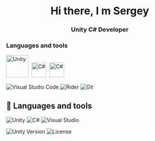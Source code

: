 <h1 align="center">Hi there, I m Sergey</h1>
<h3 align="center">Unity C# Developer</h3>
     

### Languages and tools
<img src="https://cdn.jsdelivr.net/gh/devicons/devicon@latest/icons/unity/unity-original-wordmark.svg" width="60" height="60" title="Unity"/>&nbsp;
<img src="https://cdn.jsdelivr.net/gh/devicons/devicon@latest/icons/csharp/csharp-original.svg" width="40" height="40" title="C#"/>&nbsp;
<img src="https://cdn.jsdelivr.net/gh/devicons/devicon@latest/icons/visualstudio/visualstudio-original.svg" width="40" height="40" title="C#"/>&nbsp;

![Visual Studio Code](https://img.shields.io/badge/Visual_Studio_Code-007ACC?logo=visual-studio-code&logoColor=white)
![Rider](https://img.shields.io/badge/Rider-000000?logo=rider&logoColor=white)
![Git](https://img.shields.io/badge/Git-F05032?logo=git&logoColor=white)

## 🚀 Languages and tools
![Unity](https://img.shields.io/badge/Unity-100000?logo=unity)
![C#](https://img.shields.io/badge/C%23-239120?logo=c-sharp)
![Visual Studio](https://img.shields.io/badge/Visual_Studio-5C2D91?logo=visual-studio&logoColor=white)

![Unity Version](https://img.shields.io/badge/Unity-2021.3+-black)
![License](https://img.shields.io/badge/License-MIT-green)
          

      
          
<!--
**semtool/semtool** is a ✨ _special_ ✨ repository because its `README.md` (this file) appears on your GitHub profile.

Here are some ideas to get you started:

- 🔭 I’m currently working on ...
- 🌱 I’m currently learning ...
- 👯 I’m looking to collaborate on ...
- 🤔 I’m looking for help with ...
- 💬 Ask me about ...
- 📫 How to reach me: ...
- 😄 Pronouns: ...
- ⚡ Fun fact: ...
-->



          
